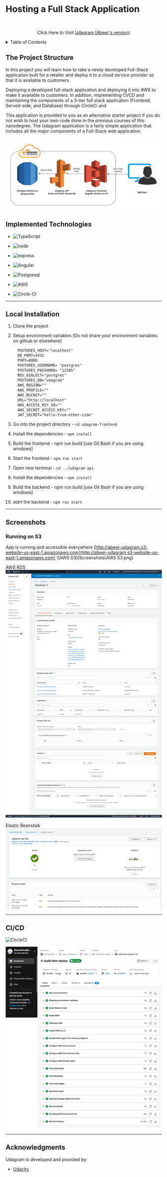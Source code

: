 # Hosting a Full Stack Application

<br>

  <p align="center"> Click Here to Visit 
  <a href="http://abeer-udagram.s3-website-us-east-1.amazonaws.com">Udagram (Abeer's version)</a>
  </p>
</div>

<!-- TABLE OF CONTENTS -->
<details>
  <summary>Table of Contents</summary>
  <ol>
    <li>
      <a href="#the-project-structure">The Project Structure</a>
    </li>
       <li><a href="#implemented-technologies"> Implemented Technologies</a></li>
    <li>
      <a href="#local-installation">Local Installation</a>
    </li>
    <li><a href="#screenshots">Screenshots</a></li>
    <li><a href="#cicd">CI/CD</a></li>
    <li><a href="#acknowledgments">Acknowledgments</a></li>
  </ol>
</details>

## The Project Structure

In this project you will learn how to take a newly developed Full-Stack application built for a retailer and deploy it to a cloud service provider so that it is available to customers.

Deploying a developed full-stack application and deploying it into AWS to make it available to customers. In addition, implementing CI/CD and maintaining the components of a 3-tier full stack application (Frontend, Served-side, and Database) through CircleCi and

This application is provided to you as an alternative starter project if you do not wish to host your own code done in the previous courses of this nanodegree. The Udagram application is a fairly simple application that includes all the major components of a Full-Stack web application.

![AWS](https://github.com/AbeerAlmakhdhub/udagram/blob/main/Docs/AWS%20Architecture%20Diagram.png)

## Implemented Technologies

- ![TypeScript](https://img.shields.io/badge/TypeScript-007ACC?style=for-the-badge&logo=typescript&logoColor=white)
- ![node](https://img.shields.io/badge/Node.js-339933?style=for-the-badge&logo=nodedotjs&logoColor=white)
- ![express](https://img.shields.io/badge/Express.js-000000?style=for-the-badge&logo=express&logoColor=white)

- ![Angular](https://img.shields.io/badge/Angular-FF0000?style=for-the-badge&logo=Angular&logoColor=white)
- ![Postgresql](https://img.shields.io/badge/PostgreSQL-316192?style=for-the-badge&logo=postgresql&logoColor=white)
- ![AWS](https://img.shields.io/badge/Amazon_AWS-FF9900?style=for-the-badge&logo=amazonaws&logoColor=white)

- ![Circle-CI](https://img.shields.io/badge/circleci-343434?style=for-the-badge&logo=circleci&logoColor=white)

---

<!-- GETTING STARTED -->

## Local Installation

1.  Clone the project
2.  Setup environment variables
    [Do not share your environment variables on github or elsewhere]

    ```
      POSTGRES_HOST="localhost"
      DB_PORT=5432
      PORT=8080
      POSTGRES_USERNAME= "postgres"
      POSTGRES_PASSHORD= "12345"
      RDS_DIALECT="postgres"
      POSTGRES_DB="udagram"
      AWS_REGION=""
      AWS_PROFILE=""
      AWS_BUCKET=""
      URL="http://localhost"
      AWS_ACCESS_KEY_ID=""
      AWS_SECRET_ACCESS_KEY=""
      JWT_SECRET="hello-from-other-side"
    ```

3.  Go into the project directory - `cd udagram-frontend`
4.  Install the dependencies - `npm install`
5.  Build the frontend - npm run build [use Git Bash if you are using windows]
6.  Start the frontend - `npm run start`
7.  Open new terminal - `cd ../udagram-api`
8.  Install the dependencies - `npm install`
9.  Build the backend - npm run build [use Git Bash if you are using windows]
10. start the backend - `npm run start`

---

## Screenshots

### Running on S3

App is running and accessible everywhere [http://abeer-udagram.s3-website-us-east-1.amazonaws.com](http://abeer-udagram.s3-website-us-east-1.amazonaws.com)
![AWS S3](Screenshots\AWS S3.png)

AWS RDS ![AWS RDS](https://github.com/AbeerAlmakhdhub/udagram/blob/main/Screenshots/AWS%20RDS.png)

Elastic Beanstalk ![AWS EB](https://github.com/AbeerAlmakhdhub/udagram/blob/main/Screenshots/AWS%20EB.png)

---

## CI/CD

![CircleCI](https://circleci.com/gh/circleci/circleci-docs.svg?style=svg)

![Passed](https://github.com/AbeerAlmakhdhub/udagram/blob/main/Screenshots/Successful%20CircleCi%20Build.png)

---

<!-- ACKNOWLEDGMENTS -->

## Acknowledgments

Udagram is developed and provided by:

- [Udacity](https://github.com/udacity)
